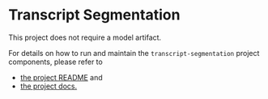 # Transcript Segmentation

This project does not require a model artifact.

For details on how to run and maintain the `transcript-segmentation` project components, please refer to
- [the project README](../README.md) and
- [the project docs.](../../docs/)
